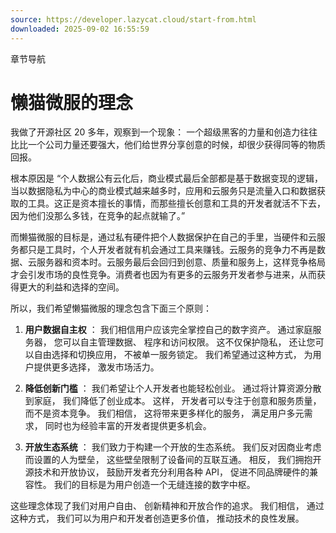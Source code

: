 ```yaml
---
source: https://developer.lazycat.cloud/start-from.html
downloaded: 2025-09-02 16:55:59
---
```


章节导航

# 懒猫微服的理念 ​

我做了开源社区 20 多年，观察到一个现象： 一个超级黑客的力量和创造力往往比比一个公司力量还要强大，他们给世界分享创意的时候，却很少获得同等的物质回报。

根本原因是 “个人数据公有云化后，商业模式最后全部都是基于数据变现的逻辑，当以数据隐私为中心的商业模式越来越多时，应用和云服务只是流量入口和数据获取的工具。这正是资本擅长的事情，而那些擅长创意和工具的开发者就活不下去，因为他们没那么多钱，在竞争的起点就输了。”

而懒猫微服的目标是，通过私有硬件把个人数据保护在自己的手里，当硬件和云服务都只是工具时，个人开发者就有机会通过工具来赚钱。云服务的竞争力不再是数据、云服务器和资本时。云服务最后会回归到创意、质量和服务上，这样竞争格局才会引发市场的良性竞争。消费者也因为有更多的云服务开发者参与进来，从而获得更大的利益和选择的空间。

所以，我们希望懒猫微服的理念包含下面三个原则：

  1. **用户数据自主权** ： 我们相信用户应该完全掌控自己的数字资产。 通过家庭服务器， 您可以自主管理数据、 程序和访问权限。 这不仅保护隐私， 还让您可以自由选择和切换应用， 不被单一服务锁定。 我们希望通过这种方式， 为用户提供更多选择， 激发市场活力。

  2. **降低创新门槛** ： 我们希望让个人开发者也能轻松创业。 通过将计算资源分散到家庭， 我们降低了创业成本。 这样， 开发者可以专注于创意和服务质量， 而不是资本竞争。 我们相信， 这将带来更多样化的服务， 满足用户多元需求， 同时也为经验丰富的开发者提供更多机会。

  3. **开放生态系统** ： 我们致力于构建一个开放的生态系统。 我们反对因商业考虑而设置的人为壁垒， 这些壁垒限制了设备间的互联互通。 相反， 我们拥抱开源技术和开放协议， 鼓励开发者充分利用各种 API， 促进不同品牌硬件的兼容性。 我们的目标是为用户创造一个无缝连接的数字中枢。




这些理念体现了我们对用户自由、 创新精神和开放合作的追求。 我们相信， 通过这种方式， 我们可以为用户和开发者创造更多价值， 推动技术的良性发展。
